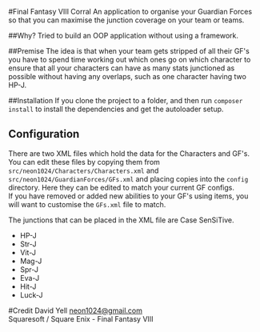 #Final Fantasy VIII Corral
An application to organise your Guardian Forces so that you can maximise the junction coverage on your team or teams.  

##Why?
Tried to build an OOP application without using a framework.

##Premise
The idea is that when your team gets stripped of all their GF's you have to spend time working out which ones go on which character to ensure that all your characters can have as many stats junctioned as possible without having any overlaps, such as one character having two HP-J.

##Installation
If you clone the project to a folder, and then run `composer install` to install the dependencies and get the autoloader setup.

## Configuration
There are two XML files which hold the data for the Characters and GF's. You can edit these files by copying them from `src/neon1024/Characters/Characters.xml` and `src/neon1024/GuardianForces/GFs.xml` and placing copies into the `config` directory. Here they can be edited to match your current GF configs.  
If you have removed or added new abilities to your GF's using items, you will want to customise the `GFs.xml` file to match.  

The junctions that can be placed in the XML file are Case SenSiTive.  
* HP-J
* Str-J
* Vit-J
* Mag-J
* Spr-J
* Eva-J
* Hit-J
* Luck-J

#Credit
David Yell <neon1024@gmail.com>  
Squaresoft / Square Enix - Final Fantasy VIII